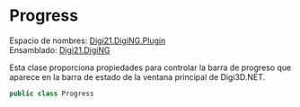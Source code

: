 # Progress

Espacio de nombres: [Digi21.DigiNG.Plugin](../../)  
Ensamblado: [Digi21.DigiNG](../../../digi21.diging/)

Esta clase proporciona propiedades para controlar la barra de progreso que aparece en la barra de estado de la ventana principal de Digi3D.NET.

```csharp
public class Progress
```



